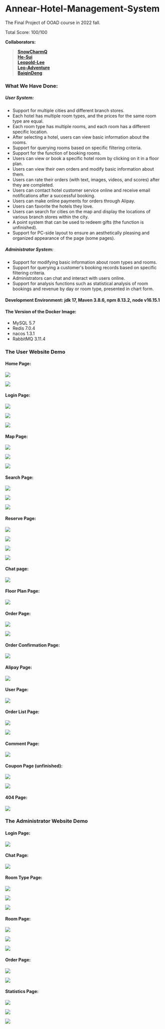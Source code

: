 # Annear-Hotel-Management-System

The Final Project of OOAD course in 2022 fall.

Total Score: 100/100

**Collaborators:** 

> [**SnowCharmQ**](https://github.com/SnowCharmQ)<br>
> [**He-Sui**](https://github.com/He-Sui)<br>
> [**Leopold-Lee**](https://github.com/Leopold-Lee)<br>
> [**Leo-Adventure**](https://github.com/Leo-Adventure)<br>
> [**BaiqinDeng**](https://github.com/BaiqinDeng)



### What We Have Done:

##### User System:

- Support for multiple cities and different branch stores.
- Each hotel has multiple room types, and the prices for the same room type are equal.
- Each room type has multiple rooms, and each room has a different specific location.
- After selecting a hotel, users can view basic information about the rooms.
- Support for querying rooms based on specific filtering criteria.
- Support for the function of booking rooms.
- Users can view or book a specific hotel room by clicking on it in a floor plan.
- Users can view their own orders and modify basic information about them.
- Users can rate their orders (with text, images, videos, and scores) after they are completed.
- Users can contact hotel customer service online and receive email notifications after a successful booking.
- Users can make online payments for orders through Alipay.
- Users can favorite the hotels they love.
- Users can search for cities on the map and display the locations of various branch stores within the city.
- A point system that can be used to redeem gifts (the function is unfinished).
- Support for PC-side layout to ensure an aesthetically pleasing and organized appearance of the page (some pages).

##### Administrator System:

- Support for modifying basic information about room types and rooms.
- Support for querying a customer's booking records based on specific filtering criteria.
- Administrators can chat and interact with users online.
- Support for analysis functions such as statistical analysis of room bookings and revenue by day or room type, presented in chart form.



#### Development Environment: jdk 17, Maven 3.8.6, npm 8.13.2, node v16.15.1

#### The Version of the Docker Image:

- MySQL 5.7
- Redis 7.0.4
- nacos 1.3.1
- RabbitMQ 3.11.4



### The User Website Demo

#### Home Page:

![](https://i.imgur.com/R5TsyAr.jpg)

![](https://i.imgur.com/aRaFuUE.png)

#### Login Page:

![](https://i.imgur.com/d54NAnu.png)

![](https://i.imgur.com/n5DLikI.png)

![](https://i.imgur.com/n5DLikI.png)

#### Map Page:

![](https://i.imgur.com/T1hPcKn.png)

![](https://i.imgur.com/tQRY1fM.png)

![](https://i.imgur.com/qBg6m8o.jpg)

#### Search Page:

![](https://i.imgur.com/7O26CPB.jpg)

![](https://i.imgur.com/Y5eG6qj.jpg)

![](https://i.imgur.com/b2mAPv2.png)

#### Reserve Page:

![](https://i.imgur.com/Ayxmh4Q.jpg)

![](https://i.imgur.com/T7jd9CS.png)

![](https://i.imgur.com/pxI0b1g.png)

![](https://i.imgur.com/ugMzPSZ.png)

#### Chat page:

![](https://i.imgur.com/JHHXOPN.png)

#### Floor Plan Page:

![](https://i.imgur.com/TijwiYk.jpg)

#### Order Page:

![](https://i.imgur.com/FwjWRgI.png)

![](https://i.imgur.com/ZKvvVYh.png)

#### Order Confirmation Page:

![](https://i.imgur.com/mFvOZXI.png)

#### Alipay Page:

![](https://i.imgur.com/jr8lCDf.png)

#### User Page:

![](https://i.imgur.com/1KU5Vm0.png)

#### Order List Page:

![](https://i.imgur.com/AOvBfHX.png)

![](https://i.imgur.com/RuKKpBp.png)

#### Comment Page:

![](https://i.imgur.com/EAGGGRc.png)

#### Coupon Page (unfinished):

![](https://i.imgur.com/3PrZndc.png)

![](https://i.imgur.com/YKwL1WQ.png)

#### 404 Page:

![](https://i.imgur.com/ttAvFsC.png)



### The Administrator Website Demo

#### Login Page:

![](https://i.imgur.com/bTAIAmM.png)

#### Chat Page:

![](https://i.imgur.com/euTKJ2h.png)

#### Room Type Page:

![](https://i.imgur.com/rO9jDzb.png)

![](https://i.imgur.com/NXPdCZJ.png)

![](https://i.imgur.com/GoNtjrf.png)

#### Room Page:

![](https://i.imgur.com/M9aXEx2.png)

![](https://i.imgur.com/8g9qKdP.png)

![](https://i.imgur.com/8a7IIls.png)

#### Order Page:

![](https://i.imgur.com/oNWFfVb.png)

![](https://i.imgur.com/llYS6iF.png)

#### Statistics Page:

![](https://i.imgur.com/TZWdWbx.png)

![](https://i.imgur.com/BE9y7BC.png)

![](https://i.imgur.com/WnURXdt.png)
